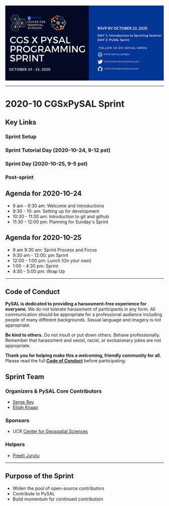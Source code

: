 ![Sprint banner](/images/banner.png)

---

# 2020-10 CGSxPySAL Sprint

## Key Links

### Sprint Setup

### Sprint Tutorial Day (2020-10-24, 9-12 pst)


### Sprint Day (2020-10-25, 9-5 pst)


### Post-sprint


## Agenda for 2020-10-24
- 9 am - 9:30 am: Welcome and Introductions
- 9:30 - 10: am: Setting up for development 
- 10:30 - 11:30 am: Introduction to git and github
- 11:30 - 12:00 pm: Planning for Sunday's Sprint

## Agenda for 2020-10-25

- 9 am 9:30 am: Sprint Process and Focus
- 9:30 am - 12:00: pm Sprint
- 12:00 - 1:00 pm: Lunch (On your own)
- 1:00 - 4:30 pm: Sprint
- 4:30 - 5:00 pm: Wrap Up

---

## Code of Conduct

**PySAL is dedicated to providing a harassment-free experience for everyone**.
We do not tolerate harassment of participants in any form. 
 All communication should be appropriate for a professional audience including people of many different backgrounds. Sexual language and imagery is not appropriate.

**Be kind to others.** Do not insult or put down others. Behave professionally. Remember that harassment and sexist, racist, or exclusionary jokes are not appropriate.

**Thank you for helping make this a welcoming, friendly community for all.**
Please read the full [**Code of
Conduct**](https://github.com/pysal/governance/blob/master/conduct/code_of_conduct.rst  ) before participating.  


## Sprint Team 

### Organizers & PySAL Core Contributors
* [Serge Rey](https://github.com/sjsrey)
* [Elijah Knaap](https://github.com/knaaptime)


### Sponsors
- UCR [Center for Geospatial Sciences](https://spatial.ucr.edu)


### Helpers

- [Preeti Jurutu](https://github.com/preetijuturu)


---

## Purpose of the Sprint
- Widen the pool of open-source contributors
- Contribute to PySAL
- Build momentum for continued contribution

